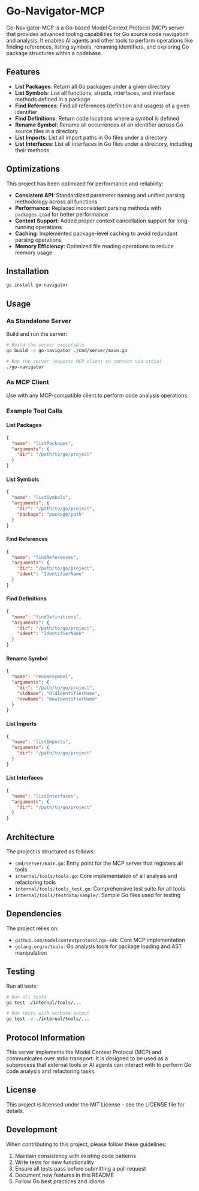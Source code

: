 # Go-Navigator-MCP

Go-Navigator-MCP is a Go-based Model Context Protocol (MCP) server that provides advanced tooling capabilities for Go source code navigation and analysis. It enables AI agents and other tools to perform operations like finding references, listing symbols, renaming identifiers, and exploring Go package structures within a codebase.

## Features

- **List Packages**: Return all Go packages under a given directory
- **List Symbols**: List all functions, structs, interfaces, and interface methods defined in a package
- **Find References**: Find all references (definition and usages) of a given identifier
- **Find Definitions**: Return code locations where a symbol is defined
- **Rename Symbol**: Rename all occurrences of an identifier across Go source files in a directory
- **List Imports**: List all import paths in Go files under a directory
- **List Interfaces**: List all interfaces in Go files under a directory, including their methods

## Optimizations

This project has been optimized for performance and reliability:

- **Consistent API**: Standardized parameter naming and unified parsing methodology across all functions
- **Performance**: Replaced inconsistent parsing methods with `packages.Load` for better performance
- **Context Support**: Added proper context cancellation support for long-running operations
- **Caching**: Implemented package-level caching to avoid redundant parsing operations
- **Memory Efficiency**: Optimized file reading operations to reduce memory usage

## Installation

```bash
go install go-navigator
```

## Usage

### As Standalone Server

Build and run the server:

```bash
# Build the server executable
go build -o go-navigator ./cmd/server/main.go

# Run the server (expects MCP client to connect via stdio)
./go-navigator
```

### As MCP Client

Use with any MCP-compatible client to perform code analysis operations.

### Example Tool Calls

#### List Packages
```json
{
  "name": "listPackages",
  "arguments": {
    "dir": "/path/to/go/project"
  }
}
```

#### List Symbols
```json
{
  "name": "listSymbols",
  "arguments": {
    "dir": "/path/to/go/project",
    "package": "package/path"
  }
}
```

#### Find References
```json
{
  "name": "findReferences",
  "arguments": {
    "dir": "/path/to/go/project",
    "ident": "IdentifierName"
  }
}
```

#### Find Definitions
```json
{
  "name": "findDefinitions",
  "arguments": {
    "dir": "/path/to/go/project",
    "ident": "IdentifierName"
  }
}
```

#### Rename Symbol
```json
{
  "name": "renameSymbol",
  "arguments": {
    "dir": "/path/to/go/project",
    "oldName": "OldIdentifierName",
    "newName": "NewIdentifierName"
  }
}
```

#### List Imports
```json
{
  "name": "listImports",
  "arguments": {
    "dir": "/path/to/go/project"
  }
}
```

#### List Interfaces
```json
{
  "name": "listInterfaces",
  "arguments": {
    "dir": "/path/to/go/project"
  }
}
```

## Architecture

The project is structured as follows:

- `cmd/server/main.go`: Entry point for the MCP server that registers all tools
- `internal/tools/tools.go`: Core implementation of all analysis and refactoring tools
- `internal/tools/tools_test.go`: Comprehensive test suite for all tools
- `internal/tools/testdata/sample/`: Sample Go files used for testing

## Dependencies

The project relies on:
- `github.com/modelcontextprotocol/go-sdk`: Core MCP implementation
- `golang.org/x/tools`: Go analysis tools for package loading and AST manipulation

## Testing

Run all tests:

```bash
# Run all tests
go test ./internal/tools/...

# Run tests with verbose output
go test -v ./internal/tools/...
```

## Protocol Information

This server implements the Model Context Protocol (MCP) and communicates over stdio transport. It is designed to be used as a subprocess that external tools or AI agents can interact with to perform Go code analysis and refactoring tasks.

## License

This project is licensed under the MIT License - see the LICENSE file for details.

## Development

When contributing to this project, please follow these guidelines:

1. Maintain consistency with existing code patterns
2. Write tests for new functionality
3. Ensure all tests pass before submitting a pull request
4. Document new features in this README
5. Follow Go best practices and idioms
